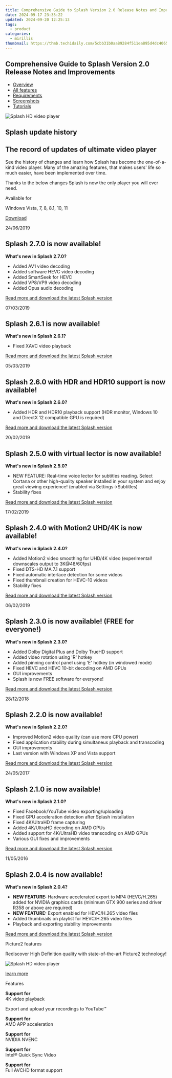 ```yaml
---
title: Comprehensive Guide to Splash Version 2.0 Release Notes and Improvements
date: 2024-09-17 23:35:22
updated: 2024-09-20 12:25:13
tags:
  - product
categories:
  - mirillis
thumbnail: https://thmb.techidaily.com/5cbb31b0aa89284f511ea895d4dc406591717af976dec90561d5751a6efa2298.jpg
---
```


## Comprehensive Guide to Splash Version 2.0 Release Notes and Improvements

* [Overview](https://tools.techidaily.com/mirillis/products/)
* [All features](https://tools.techidaily.com/mirillis/products/)
* [Requirements](https://tools.techidaily.com/mirillis/products/)
* [Screenshots](https://tools.techidaily.com/mirillis/products/)
* [Tutorials](https://tools.techidaily.com/mirillis/products/)

![Splash HD video player](https://mirillis.com/res/old/media/images/splash_box.png) 

## Splash update history

## The record of updates of ultimate video player

See the history of changes and learn how Splash has become the one-of-a-kind video player. Many of the amazing features, that makes users' life so much easier, have been implemented over time.

Thanks to the below changes Splash is now the only player you will ever need.

Available for

Windows Vista, 7, 8, 8.1, 10, 11

[Download](https://tools.techidaily.com/mirillis/products/) 

24/06/2019 

## Splash 2.7.0 is now available!

**What's new in Splash 2.7.0?**

* Added AV1 video decoding
* Added software HEVC video decoding
* Added SmartSeek for HEVC
* Added VP8/VP9 video decoding
* Added Opus audio decoding

[Read more and download the latest Splash version](https://tools.techidaily.com/mirillis/products/) 

07/03/2019 

## Splash 2.6.1 is now available!

**What's new in Splash 2.6.1?**

* Fixed XAVC video playback

[Read more and download the latest Splash version](https://tools.techidaily.com/mirillis/products/) 

05/03/2019 

## Splash 2.6.0 with HDR and HDR10 support is now available!

**What's new in Splash 2.6.0?**

* Added HDR and HDR10 playback support (HDR monitor, Windows 10 and DirectX 12 compatible GPU is required)

[Read more and download the latest Splash version](https://tools.techidaily.com/mirillis/products/) 

20/02/2019 

## Splash 2.5.0 with virtual lector is now available!

**What's new in Splash 2.5.0?**

* NEW FEATURE: Real-time voice lector for subtitles reading. Select Cortana or other high-quality speaker installed in your system and enjoy great viewing experience! (enabled via Settings->Subtitles)
* Stability fixes

[Read more and download the latest Splash version](https://tools.techidaily.com/mirillis/products/) 

17/02/2019 

## Splash 2.4.0 with Motion2 UHD/4K is now available! 

**What's new in Splash 2.4.0?**

* Added Motion2 video smoothing for UHD/4K video (experimental! downscales output to 3K@48/60fps)
* Fixed DTS-HD MA 7.1 support
* Fixed automatic interlace detection for some videos
* Fixed thumbnail creation for HEVC-10 videos
* Stability fixes

[Read more and download the latest Splash version](https://tools.techidaily.com/mirillis/products/) 

06/02/2019 

## Splash 2.3.0 is now available! (FREE for everyone!)

**What's new in Splash 2.3.0?**

* Added Dolby Digital Plus and Dolby TrueHD support
* Added video rotation using 'R' hotkey
* Added pinning control panel using 'E' hotkey (in windowed mode)
* Fixed HEVC and HEVC 10-bit decoding on AMD GPUs
* GUI improvements
* Splash is now FREE software for everyone!

[Read more and download the latest Splash version](https://tools.techidaily.com/mirillis/products/) 

28/12/2018 

## Splash 2.2.0 is now available!

**What's new in Splash 2.2.0?**

* Improved Motion2 video quality (can use more CPU power)
* Fixed application stability during simultaneus playback and transcoding
* GUI improvements
* Last version with Windows XP and Vista support

[Read more and download the latest Splash version](https://tools.techidaily.com/mirillis/products/) 

24/05/2017 

## Splash 2.1.0 is now available!

**What's new in Splash 2.1.0?** 
* Fixed Facebook/YouTube video exporting/uploading
* Fixed GPU acceleration detection after Splash installation
* Fixed 4K/UltraHD frame capturing
* Added 4K/UltraHD decoding on AMD GPUs
* Added support for 4K/UltraHD video transcoding on AMD GPUs
* Various GUI fixes and improvements
  
[Read more and download the latest Splash version](https://tools.techidaily.com/mirillis/products/)   

11/05/2016 

## Splash 2.0.4 is now available!

**What's new in Splash 2.0.4?** 
* **NEW FEATURE:** Hardware accelerated export to MP4 (HEVC/H.265) added for NVIDIA graphics cards (minimum GTX 900 series and driver R358 or above are required)
* **NEW FEATURE:** Export enabled for HEVC/H.265 video files
* Added thumbnails on playlist for HEVC/H.265 video files
* Playback and exporting stability improvements
  
[Read more and download the latest Splash version](https://tools.techidaily.com/mirillis/products/)   

Picture2 features

Rediscover High Definition quality with state-of-the-art Picture2 technology!

![Splash HD video player](https://mirillis.com/res/old/media/images/product/splash/clip.jpg) 

[learn more](https://tools.techidaily.com/mirillis/products/) 

Features

**Support for**  
4K video playback

Export and upload your recordings to YouTube™

**Support for**  
 AMD APP acceleration

**Support for**  
 NVIDIA NVENC

**Support for**  
 Intel® Quick Sync Video

**Support for**  
 Full AVCHD format support

<ins class="adsbygoogle"
     style="display:block"
     data-ad-format="autorelaxed"
     data-ad-client="ca-pub-7571918770474297"
     data-ad-slot="1223367746"></ins>



<ins class="adsbygoogle"
     style="display:block"
     data-ad-client="ca-pub-7571918770474297"
     data-ad-slot="8358498916"
     data-ad-format="auto"
     data-full-width-responsive="true"></ins>
